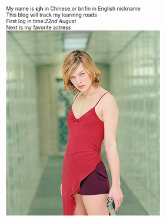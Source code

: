 My name is **cjh** in Chinese,or brifin in English nickname  
This blog will track my learning roads  
First log in time:*22nd August*  
Next is my favorite actress  
![Milla Jovovich](https://github.com/brifin/brifin.github.io/blob/main/26163614o5tj.jpg?raw=true)
